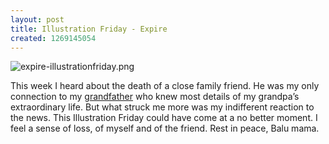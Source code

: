 ```yaml
--- 
layout: post
title: Illustration Friday - Expire
created: 1269145054
---
```

<p><img src="http://nimbupani.com/files/expire-illustrationfriday_0.png" alt="expire-illustrationfriday.png" ></p>
<!--break-->
<p>This week I heard about the death of a close family friend. He was my only connection to my <a href="http://www.flickr.com/photos/nimbupani/sets/72057594080142412/">grandfather</a> who knew most details of my grandpa&rsquo;s extraordinary life. But what struck me more was my indifferent reaction to the news. This Illustration Friday could have come at a no better moment. I feel a sense of loss, of myself and of the friend. Rest in peace, Balu mama. </p>
